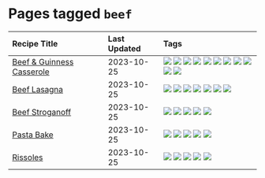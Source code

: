 # Pages tagged `beef`

|Recipe Title|Last Updated|Tags
|:---|:---|:---|
|[Beef & Guinness Casserole](../recipes/beefandguinnesscasserole.md)|2023-10-25|[![](https://img.shields.io/badge/tag-amazing-659a8f)](../tags/amazing.md) [![](https://img.shields.io/badge/tag-baked-28ab17)](../tags/baked.md) [![](https://img.shields.io/badge/tag-beef-af803c)](../tags/beef.md) [![](https://img.shields.io/badge/tag-casserole-13fda6)](../tags/casserole.md) [![](https://img.shields.io/badge/tag-guinness-acbc2f)](../tags/guinness.md) [![](https://img.shields.io/badge/tag-irish-ad1215)](../tags/irish.md) [![](https://img.shields.io/badge/tag-large_quantity-5d33f3)](../tags/large_quantity.md) [![](https://img.shields.io/badge/tag-long_cook_time-8a534c)](../tags/long_cook_time.md) [![](https://img.shields.io/badge/tag-long_prep_time-5b6ac0)](../tags/long_prep_time.md) [![](https://img.shields.io/badge/tag-messy-cb29b)](../tags/messy.md) [![](https://img.shields.io/badge/tag-tricky-94b8ca)](../tags/tricky.md)|
|[Beef Lasagna](../recipes/beeflasagna.md)|2023-10-25|[![](https://img.shields.io/badge/tag-baked-28ab17)](../tags/baked.md) [![](https://img.shields.io/badge/tag-beef-af803c)](../tags/beef.md) [![](https://img.shields.io/badge/tag-dinner-f1d19f)](../tags/dinner.md) [![](https://img.shields.io/badge/tag-easy-b7439e)](../tags/easy.md) [![](https://img.shields.io/badge/tag-italian-bb15fd)](../tags/italian.md) [![](https://img.shields.io/badge/tag-pasta-6d71)](../tags/pasta.md) [![](https://img.shields.io/badge/tag-stovetop-4e6ea)](../tags/stovetop.md)|
|[Beef Stroganoff](../recipes/beefstroganoff.md)|2023-10-25|[![](https://img.shields.io/badge/tag-beef-af803c)](../tags/beef.md) [![](https://img.shields.io/badge/tag-dairy-e2596)](../tags/dairy.md) [![](https://img.shields.io/badge/tag-dinner-f1d19f)](../tags/dinner.md) [![](https://img.shields.io/badge/tag-russian-b6c680)](../tags/russian.md) [![](https://img.shields.io/badge/tag-stovetop-4e6ea)](../tags/stovetop.md)|
|[Pasta Bake](../recipes/pastabake.md)|2023-10-25|[![](https://img.shields.io/badge/tag-baked-28ab17)](../tags/baked.md) [![](https://img.shields.io/badge/tag-beef-af803c)](../tags/beef.md) [![](https://img.shields.io/badge/tag-cheesey-d5a11)](../tags/cheesey.md) [![](https://img.shields.io/badge/tag-pasta-6d71)](../tags/pasta.md) [![](https://img.shields.io/badge/tag-sides-32613c)](../tags/sides.md)|
|[Rissoles](../recipes/rissoles.md)|2023-10-25|[![](https://img.shields.io/badge/tag-aussie-208450)](../tags/aussie.md) [![](https://img.shields.io/badge/tag-beef-af803c)](../tags/beef.md) [![](https://img.shields.io/badge/tag-easy-b7439e)](../tags/easy.md) [![](https://img.shields.io/badge/tag-family-9fef19)](../tags/family.md) [![](https://img.shields.io/badge/tag-fried-d4602a)](../tags/fried.md)|